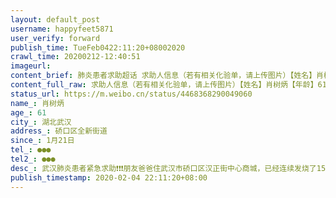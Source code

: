 ```yaml
---
layout: default_post
username: happyfeet5871
user_verify: forward
publish_time: TueFeb0422:11:20+08002020
crawl_time: 20200212-12:40:51
imageurl: 
content_brief: 肺炎患者求助超话 求助人信息（若有相关化验单，请上传图片）【姓名】肖树炳【年龄】61【所在城市】湖北武汉【所在小区、社区】硚口区全新街道【患病时间】1月21日【联系方式】●●●【其他紧急联系人】●●●【病情描述】武汉肺炎患者紧急求助❗❗❗朋友爸爸住武汉市硚口区汉正 ...全文
content_full_raw: 求助人信息（若有相关化验单，请上传图片）【姓名】肖树炳【年龄】61【所在城市】湖北武汉【所在小区、社区】硚口区全新街道【患病时间】1月21日【联系方式】●●●【其他紧急联系人】●●●【病情描述】武汉肺炎患者紧急求助❗❗❗朋友爸爸住武汉市硚口区汉正街中心商城，已经连续发烧了15天，之前一直到社区安排的定点医院打针豪无好转，后来被社区送到丽枫酒店隔离，第二晚由于无法呼吸，胸闷，咳血，被酒店送到三医院(中山医院)急诊室，被查出双肺已经严重感染，无法动弹，生命垂危。在去医院之前，酒店医生已经安排了试剂检测，朋友昨天打电话酒店，酒店说检测结果已经出来显示阳性，已经确诊新型冠状病毒感染。但是由于酒店把朋友爸爸送出，说不属于他们管了，要我们找社区。朋友妈妈多次联系社区，社区都说没有收到确诊报告，无法安排床位。市长热线，包括网上发的24小时求助热线，以及所有能打的电话都全部打遍了！都是推到社区，社区告知无法解决，只能等。现在三医院急症室也天天赶我们走，说没有床位不属于他们管。朋友妈妈天天跑医院也已经有咳嗽症状，生怕朋友妈妈再倒下了。她爸爸以前是自卫还击战军人，所以前期一直听政府的话在家隔离，但没想到情况越来越严重也没人管，他本身就患有胃溃疡，甲亢等疾病，真怕他撑不过去这一关。现在只求一个床位，为什么确诊了床位都这么难。病情很严重不能再拖下去了，求求好心人帮帮我们！！！联系电话：‭●●●
status_url: https://m.weibo.cn/status/4468368290049060
name_: 肖树炳
age_: 61
city_: 湖北武汉
address_: 硚口区全新街道
since_: 1月21日
tel_: ●●●
tel2_: ●●●
desc_: 武汉肺炎患者紧急求助❗❗❗朋友爸爸住武汉市硚口区汉正街中心商城，已经连续发烧了15天，之前一直到社区安排的定点医院打针豪无好转，后来被社区送到丽枫酒店隔离，第二晚由于无法呼吸，胸闷，咳血，被酒店送到三医院(中山医院)急诊室，被查出双肺已经严重感染，无法动弹，生命垂危。在去医院之前，酒店医生已经安排了试剂检测，朋友昨天打电话酒店，酒店说检测结果已经出来显示阳性，已经确诊新型冠状病毒感染。但是由于酒店把朋友爸爸送出，说不属于他们管了，要我们找社区。朋友妈妈多次联系社区，社区都说没有收到确诊报告，无法安排床位。市长热线，包括网上发的24小时求助热线，以及所有能打的电话都全部打遍了！都是推到社区，社区告知无法解决，只能等。现在三医院急症室也天天赶我们走，说没有床位不属于他们管。朋友妈妈天天跑医院也已经有咳嗽症状，生怕朋友妈妈再倒下了。她爸爸以前是自卫还击战军人，所以前期一直听政府的话在家隔离，但没想到情况越来越严重也没人管，他本身就患有胃溃疡，甲亢等疾病，真怕他撑不过去这一关。现在只求一个床位，为什么确诊了床位都这么难。病情很严重不能再拖下去了，求求好心人帮帮我们！！！联系电话‭●●●
publish_timestamp: 2020-02-04 22:11:20+08:00
---
```

